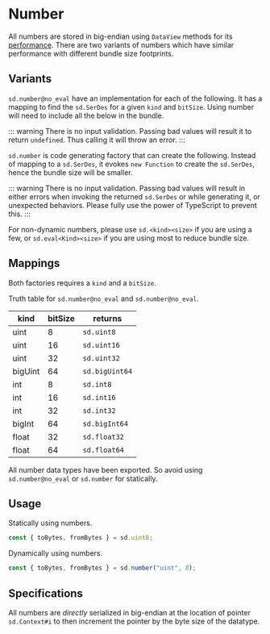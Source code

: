 # Number

All numbers are stored in big-endian using `DataView` methods for its [performance](https://v8.dev/blog/dataview). There are two variants of numbers which have similar performance with different bundle size footprints.

## Variants

`sd.number@no_eval` have an implementation for each of the following. It has a mapping to find the `sd.SerDes` for a given `kind` and `bitSize`. Using number will need to include all the below in the bundle.

::: warning
There is no input validation. Passing bad values will result it to return `undefined`. Thus calling it will throw an error.
:::

`sd.number` is code generating factory that can create the following. Instead of mapping to a `sd.SerDes`, it evokes `new Function` to create the `sd.SerDes`, hence the bundle size will be smaller.

::: warning
There is no input validation. Passing bad values will result in either errors when invoking the returned `sd.SerDes` or while generating it, or unexpected behaviors. Please fully use the power of TypeScript to prevent this.
:::

For non-dynamic numbers, please use `sd.<kind><size>` if you are using a few, or `sd.eval<Kind><size>` if you are using most to reduce bundle size.

## Mappings

Both factories requires a `kind` and a `bitSize`.

Truth table for `sd.number@no_eval` and `sd.number@no_eval`.

| kind    | bitSize | returns        |
| ------- | ------- | -------------- |
| uint    | 8       | `sd.uint8`     |
| uint    | 16      | `sd.uint16`    |
| uint    | 32      | `sd.uint32`    |
| bigUint | 64      | `sd.bigUint64` |
| int     | 8       | `sd.int8`      |
| int     | 16      | `sd.int16`     |
| int     | 32      | `sd.int32`     |
| bigInt  | 64      | `sd.bigInt64`  |
| float   | 32      | `sd.float32`   |
| float   | 64      | `sd.float64`   |

All number data types have been exported. So avoid using `sd.number@no_eval` or `sd.number` for statically.

## Usage

Statically using numbers.

```ts
const { toBytes, fromBytes } = sd.uint8;
```

Dynamically using numbers.

```ts
const { toBytes, fromBytes } = sd.number("uint", 8);
```

## Specifications

All numbers are _directly_ serialized in big-endian at the location of pointer `sd.Context#i` to then increment the pointer by the byte size of the datatype.
